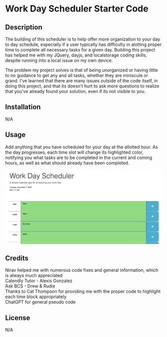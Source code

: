 # Work Day Scheduler Starter Code

## Description

The building of this scheduler is to help offer more organization to your day to day schedule, especially if a user typically has difficulty in alotting proper time to complete all necessary tasks for a given day. Building this project has helped me with my JQuery, dayjs, and localstorage coding skills, despite running into a local issue on my own device. 

The problem my project solves is that of being unorganized or having little to no guidance to get any and all tasks, whether they are miniscule or grand. I've learned that there are many issues outside of the code itself, in doing this project, and that its doesn't hurt to ask more questions to realize that you've already found your solution, even if its not visible to you. 

## Installation

N/A

## Usage

Add anything that you have scheduled for your day at the allotted hour. As the day progresses, each time slot will change its highlighted color, notifying you what tasks are to be completed in the current and coming hours, as well as what should already have been completed. 

![Screenshot of the schedule](./Develop/assets/images/Screenshot%202023-11-07%20at%208.21.11%20AM.png)

## Credits

Nirav helped me with numerous code fixes and general information, which is always much appreciated<br />Calendly Tutor - Alexis Gonzalez<br />Ask BCS - Drew & Rudie<br />Thanks to Cat Thompson for providing me with the proper code to highlight each time block appropriately<br />ChatGPT for general pseudo code

## License

N/A